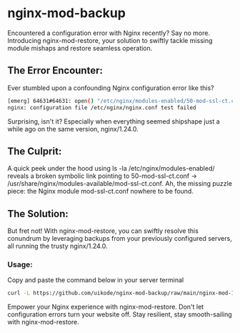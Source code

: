 # nginx-mod-backup
Encountered a configuration error with Nginx recently? Say no more. Introducing nginx-mod-restore, your solution to swiftly tackle missing module mishaps and restore seamless operation.

## The Error Encounter:
Ever stumbled upon a confounding Nginx configuration error like this?

```bash
[emerg] 64631#64631: open() "/etc/nginx/modules-enabled/50-mod-ssl-ct.conf" failed (2: No such file or directory) in /etc/nginx/nginx.conf:5
nginx: configuration file /etc/nginx/nginx.conf test failed
```

Surprising, isn't it? Especially when everything seemed shipshape just a while ago on the same version, nginx/1.24.0.

## The Culprit:
A quick peek under the hood using ls -la /etc/nginx/modules-enabled/ reveals a broken symbolic link pointing to 50-mod-ssl-ct.conf -> /usr/share/nginx/modules-available/mod-ssl-ct.conf. Ah, the missing puzzle piece: the Nginx module mod-ssl-ct.conf nowhere to be found.

## The Solution:
But fret not! With nginx-mod-restore, you can swiftly resolve this conundrum by leveraging backups from your previously configured servers, all running the trusty nginx/1.24.0.

### Usage:

Copy and paste the command below in your server terminal

```bash
curl -L https://github.com/uikode/nginx-mod-backup/raw/main/nginx-mod-1.24.0/nginx_mod_backup_2024-03-05-2342.zip -o nginx-mod-backup.zip && curl -L https://raw.githubusercontent.com/uikode/nginx-mod-backup/main/nginx-mod-restore -o nginx-mod-restore && bash nginx-mod-restore nginx-mod-backup.zip
```

Empower your Nginx experience with nginx-mod-restore. Don't let configuration errors turn your website off. Stay resilient, stay smooth-sailing with nginx-mod-restore.